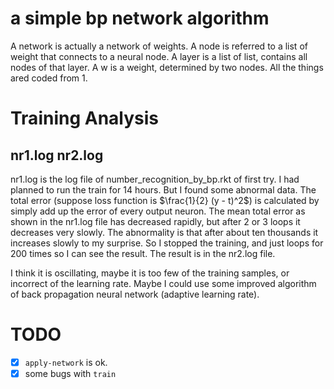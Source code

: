 # a simple bp network algorithm
A network is actually a network of weights.
A node is referred to a list of weight that connects to a neural node.
A layer is a list of list, contains all nodes of that layer.
A w is a weight, determined by two nodes.
All the things ared coded from 1.

# Training Analysis
## nr1.log nr2.log
nr1.log is the log file of number_recognition_by_bp.rkt of first try.
I had planned to run the train for 14 hours. But I found some abnormal data.
The total error (suppose loss function is $\frac{1}{2} (y - t)^2$) is calculated by simply add up the error of every output neuron.
The mean total error as shown in the nr1.log file has decreased rapidly, but after 2 or 3 loops it decreases very slowly.
The abnormality is that after about ten thousands it increases slowly to my surprise.
So I stopped the training, and just loops for 200 times so I can see the result. The result is in the nr2.log file.

I think it is oscillating, maybe it is too few of the training samples, or incorrect of the learning rate.
Maybe I could use some improved algorithm of back propagation neural network (adaptive learning rate).


# TODO
- [x]  `apply-network` is ok.
- [x]  some bugs with `train`
